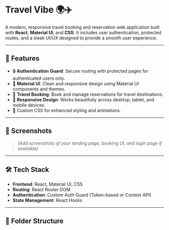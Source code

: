 # Travel Vibe 🌍✈️

A modern, responsive travel booking and reservation web application built with **React**, **Material UI**, and **CSS**. It includes user authentication, protected routes, and a sleek UI/UX designed to provide a smooth user experience.

---

## 🚀 Features

- 🔒 **Authentication Guard**: Secure routing with protected pages for authenticated users only.
- 🎨 **Material UI**: Clean and responsive design using Material UI components and themes.
- 🧭 **Travel Booking**: Book and manage reservations for travel destinations.
- 📱 **Responsive Design**: Works beautifully across desktop, tablet, and mobile devices.
- 💅 Custom CSS for enhanced styling and animations.

---

## 📸 Screenshots

> _(Add screenshots of your landing page, booking UI, and login page if available)_

---

## 🛠️ Tech Stack

- **Frontend**: React, Material UI, CSS
- **Routing**: React Router DOM
- **Authentication**: Custom Auth Guard (Token-based or Context API)
- **State Management**: React Hooks

---

## 📂 Folder Structure

